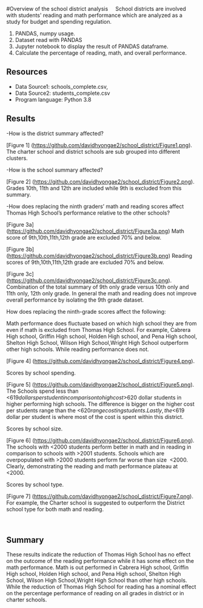 #Overview of the school district analysis
    School districts are involved with students' reading and math performance which are analyzed as a study for budget and spending regulation. 
    

1. PANDAS, numpy usage.
2. Dataset read with PANDAS
3. Jupyter notebook to display the result of PANDAS dataframe.
4. Calculate the percentage of reading, math, and overall performance.


## Resources
- Data Source1: schools_complete.csv,
- Data Source2: students_complete.csv
- Program language: Python 3.8

## Results 
-How is the district summary affected?

[Figure 1] (https://github.com/davidhyongae2/school_district/Figure1.png). The charter school and district schools are sub grouped into different clusters. 

-How is the school summary affected?

[Figure 2] (https://github.com/davidhyongae2/school_district/Figure2.png). Grades 10th, 11th and 12th are included while 9th is excluded from this summary. 

-How does replacing the ninth graders’ math and reading scores affect Thomas High School’s performance relative to the other schools?

[Figure 3a] (https://github.com/davidhyongae2/school_district/Figure3a.png) Math score of 9th,10th,11th,12th grade are excluded 70% and below.

[Figure 3b] (https://github.com/davidhyongae2/school_district/Figure3b.png) Reading scores of 9th,10th,11th,12th grade are excluded 70% and below. 

[Figure 3c] (https://github.com/davidhyongae2/school_district/Figure3c.png). Combination of the total summary of 9th only grade versus 10th only and 11th only, 12th only grade. In general the math and reading does not improve overall performance by isolating the 9th grade dataset. 

How does replacing the ninth-grade scores affect the following:

Math performance does fluctuate based on which high school they are from even if math is excluded from Thomas High School. For example, Cabrera High school, Griffin High school, Holden High school, and Pena High school, Shelton High School, Wilson High School,Wright High School outperform other high schools. While reading performance does not. 

[Figure 4] (https://github.com/davidhyongae2/school_district/Figure4.png).

Scores by school spending. 

[Figure 5] (https://github.com/davidhyongae2/school_district/Figure5.png). The Schools spend less than <$619 dollars per student in comparison to high cost >$620 dollar students in higher performing high schools. The difference is bigger on the higher cost per students range than the <$620 range costing students. Lastly, the <$619 dollar per student is where most of the cost is spent within this district. 

Scores by school size.

[Figure 6] (https://github.com/davidhyongae2/school_district/Figure6.png).
The schools with <2000 students perform better in math and in reading in comparison to schools with >2001 students. Schools which are overpopulated with >2000 students perform far worse than size  <2000. Clearly, demonstrating the reading and math performance plateau at <2000. 

Scores by school type.

[Figure 7] (https://github.com/davidhyongae2/school_district/Figure7.png).
For example, the Charter school is suggested to outperform the District school type for both math and reading. 

 
## Summary
These results indicate the reduction of Thomas High School has no effect on the outcome of the reading performance while it has some effect on the math performance. Math is out performed in Cabrera High school, Griffin High school, Holden High school, and Pena High school, Shelton High School, Wilson High School,Wright High School than other high schools. While the reduction of Thomas High School for reading has a nominal effect on the percentage performance of reading on all grades in district or in charter schools.